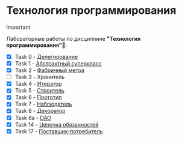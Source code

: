 # Технология программирования

> [!IMPORTANT]
> Лабораторные работы по дисциплине __"Технология программирования"__:unicorn::

- [x] Task 0 - [Делегирование](https://github.com/mo0nchild/java-progtech/tree/task0-delegate)
- [x] Task 1 - [Абстрактный суперкласс](https://github.com/mo0nchild/java-progtech/tree/task1-abstractclass)
- [x] Task 2 - [Фабричный метод](https://github.com/mo0nchild/java-progtech/tree/task2-factorymethod)
- [ ] Task 3 - Хранитель
- [x] Task 4 - [Итератор](https://github.com/mo0nchild/java-progtech/tree/task4-iteratorbuilder)
- [x] Task 5 - [Строитель](https://github.com/mo0nchild/java-progtech/tree/task4-iteratorbuilder)
- [x] Task 6 - [Прототип](https://github.com/mo0nchild/java-progtech/tree/task6-prototype)
- [x] Task 7 - [Наблюдатель](https://github.com/mo0nchild/java-progtech/tree/task7-observer)
- [x] Task 8 - [Декоратор](https://github.com/mo0nchild/java-progtech/tree/task8-decorator)
- [x] Task 8a - [DAO](https://github.com/mo0nchild/java-progtech/tree/task8a-dao)
- [x] Task 14 - [Цепочка обязанностей](https://github.com/mo0nchild/java-progtech/tree/task14-chainresp)
- [x] Task 17 - [Поставщик-потребитель](https://github.com/mo0nchild/java-progtech/tree/task17-produce-consumer)
